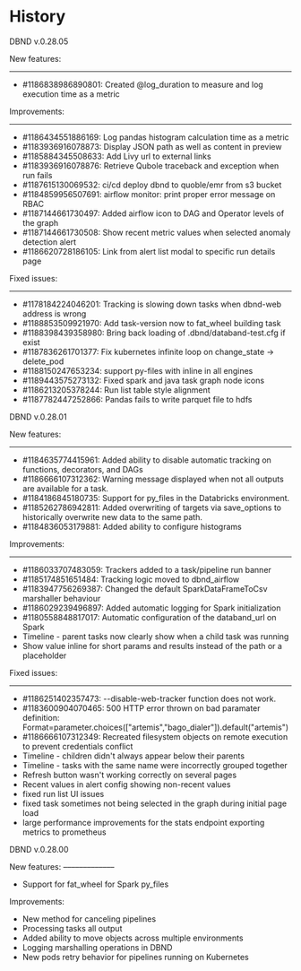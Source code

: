 History
=======

DBND v.0.28.05

New features:
____________
- #1186838986890801: Created @log_duration to measure and log execution time as a metric

Improvements:
_____________
- #1186434551886169: Log pandas histogram calculation time as a metric
- #1183936916078873: Display JSON path as well as content in preview
- #1185884345508633: Add Livy url to external links
- #1183936916078876: Retrieve Qubole traceback and exception when run fails
- #1187615130069532: ci/cd deploy dbnd to quoble/emr from s3 bucket
- #1184859956507691: airflow monitor: print proper error message on RBAC
- #1187144661730497: Added airflow icon to DAG and Operator levels of the graph
- #1187144661730508: Show recent metric values when selected anomaly detection alert
- #1186620728186105: Link from alert list modal to specific run details page

Fixed issues:
_____________
- #1178184224046201: Tracking is slowing down tasks when dbnd-web address is wrong
- #1188853509921970: Add task-version now  to fat_wheel building task
- #1188398439358980: Bring back loading of .dbnd/databand-test.cfg if exist
- #1187836261701377: Fix kubernetes infinite loop on change_state -> delete_pod
- #1188150247653234: support py-files with inline in all engines
- #1189443575273132: Fixed spark and java task graph node icons
- #1186213205378244: Run list table style alignment
- #1187782447252866: Pandas fails to write parquet file to hdfs



DBND v.0.28.01

New features:
____________

- #1184635774415961: Added ability to disable automatic tracking on functions, decorators, and DAGs
- #1186666107312362: Warning message displayed when not all outputs are available for a task.
- #1184186845180735: Support for py_files in the Databricks environment.
- #1185262786942811: Added overwriting of targets via save_options to historically overwrite new data to the same path.
- #1184836053179881: Added ability to configure histograms

Improvements:
_____________
- #1186033707483059: Trackers added to a task/pipeline run banner
- #1185174851651484: Tracking logic moved to dbnd_airflow
- #1183947756269387: Changed the default SparkDataFrameToCsv marshaller behaviour
- #1186029239496897: Added automatic logging for Spark initialization
- #1180558848817017: Automatic configuration of the databand_url on Spark
- Timeline - parent tasks now clearly show when a child task was running
- Show value inline for short params and results instead of the path or a placeholder

Fixed issues:
_____________

- #1186251402357473: --disable-web-tracker function does not work.
- #1183600904070465: 500 HTTP error thrown on bad paramater definition: Format=parameter.choices(["artemis","bago_dialer"]).default("artemis")
- #1186666107312349: Recreated filesystem objects on remote execution to prevent credentials conflict
- Timeline - children didn't always appear below their parents
- Timeline - tasks with the same name were incorrectly grouped together
- Refresh button wasn't working correctly on several pages
- Recent values in alert config showing non-recent values
- fixed run list UI issues
- fixed task sometimes not being selected in the graph during initial page load
- large performance improvements for the stats endpoint exporting metrics to prometheus



DBND v.0.28.00

New features:
–––––––––––––
- Support for fat_wheel for Spark py_files


Improvements:
- New method for canceling pipelines
- Processing tasks all output
- Added ability to move objects across multiple environments
- Logging marshalling operations in DBND
- New pods retry behavior for pipelines running on Kubernetes
